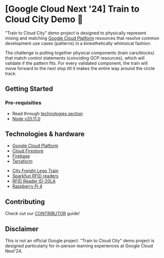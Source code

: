# [Google Cloud Next '24] Train to Cloud City Demo 🚂

"Train to Cloud City" demo project is designed to physically represent mixing and matching [Google Cloud Platform](https://console.cloud.google.com/)
resources that resolve common development use cases (patterns) in a kinesthetically whimsical fashion.

The challenge is putting together physical components (train cars/blocks) that match control statements (coinciding GCP resources),
which will validate if the pattern fits. For every validated component, the train will move forward to the next stop till it makes the entire way around the circle track.

## Getting Started

### Pre-requisities

- Read through [technologies section](#technologies-&-hardware)
- [Node v20.11.0](https://nodejs.org/en/blog/release/v20.11.0)

## Technologies & hardware

- [Google Cloud Platform](https://console.cloud.google.com/)
- [Cloud Firestore](https://cloud.google.com/firestore/docs/)
- [Firebase](https://firebase.google.com/)
- [Terraform](https://cloud.google.com/docs/terraform)

* [City Freight Lego Train](https://www.lego.com/en-us/product/freight-train-60336)
* [Sparkfun RFID readers](https://www.sparkfun.com/products/9963)
* [RFID Reader ID-20LA](https://www.sparkfun.com/products/11828)
* [Raspberry Pi 4](https://www.adafruit.com/product/4295)

## Contributing

Check out our [CONTRIBUTOR](../../CONTRIBUTING.md) guide!

## Disclaimer

This is not an official Google project. "Train to Cloud City" demo project is
designed particularly for in-person learning experiences at Google Cloud Next'24.
